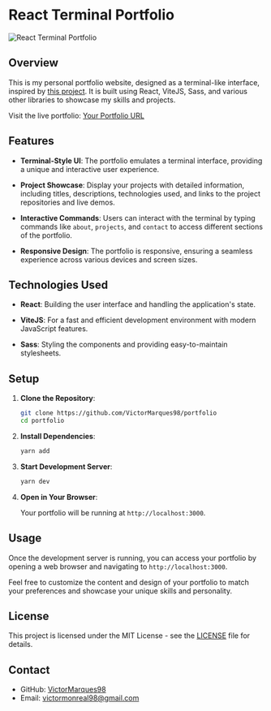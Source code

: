 # React Terminal Portfolio

![React Terminal Portfolio](https://github.com/VictorMarques98/portfolio/assets/61996122/7cd2f11b-5e48-4b0c-84ea-53636d8d98bc)

## Overview

This is my personal portfolio website, designed as a terminal-like interface, inspired by [this project](https://www.figma.com/file/YwnwJxWgD5nK75dXwmFQDK/Portfolio-for-Developers-(Copy)?type=design&node-id=0-1&mode=design). It is built using React, ViteJS, Sass, and various other libraries to showcase my skills and projects.

Visit the live portfolio: [Your Portfolio URL]([https://your-portfolio-url.com](https://victormarques98.github.io/))

## Features

- **Terminal-Style UI**: The portfolio emulates a terminal interface, providing a unique and interactive user experience.

- **Project Showcase**: Display your projects with detailed information, including titles, descriptions, technologies used, and links to the project repositories and live demos.

- **Interactive Commands**: Users can interact with the terminal by typing commands like `about`, `projects`, and `contact` to access different sections of the portfolio.

- **Responsive Design**: The portfolio is responsive, ensuring a seamless experience across various devices and screen sizes.

## Technologies Used

- **React**: Building the user interface and handling the application's state.

- **ViteJS**: For a fast and efficient development environment with modern JavaScript features.

- **Sass**: Styling the components and providing easy-to-maintain stylesheets.

## Setup

1. **Clone the Repository**:

   ```bash
   git clone https://github.com/VictorMarques98/portfolio
   cd portfolio
   ```

2. **Install Dependencies**:

   ```bash
   yarn add
   ```

3. **Start Development Server**:

   ```bash
   yarn dev
   ```

4. **Open in Your Browser**:

   Your portfolio will be running at `http://localhost:3000`.

## Usage

Once the development server is running, you can access your portfolio by opening a web browser and navigating to `http://localhost:3000`.

Feel free to customize the content and design of your portfolio to match your preferences and showcase your unique skills and personality.

## License

This project is licensed under the MIT License - see the [LICENSE](LICENSE) file for details.

## Contact

- GitHub: [VictorMarques98](https://github.com/VictorMarques98)
- Email: [victormonreal98@gmail.com](mailto:victormonreal98@gmail.com)
